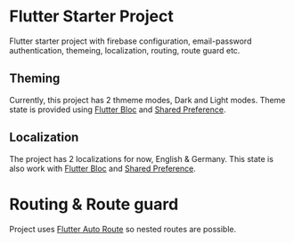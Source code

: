 # Flutter Starter Project

Flutter starter project with firebase configuration, email-password authentication, themeing, localization, routing, route guard etc.

## Theming
Currently, this project has 2 thmeme modes, Dark and Light modes.
Theme state is provided using [Flutter Bloc](https://pub.dev/packages/flutter_bloc) and [Shared Preference](https://pub.dev/packages/shared_preferences).

## Localization
The project has 2 localizations for now, English & Germany.
This state is also work with [Flutter Bloc](https://pub.dev/packages/flutter_bloc) and [Shared Preference](https://pub.dev/packages/shared_preferences).

# Routing & Route guard
Project uses [Flutter Auto Route](https://pub.dev/packages/auto_route) so nested routes are possible.
